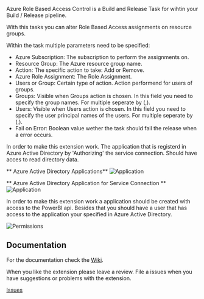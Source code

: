Azure Role Based Access Control is a Build and Release Task for wihtin your Build / Release pipeline.

With this tasks you can alter Role Based Access assignments on resource groups. 

Within the task multiple parameters need to be specified:
* Azure Subscription: The subscription to perform the assignments on.
* Resource Group: The Azure resource group name.
* Action: The specific action to take: Add or Remove.
* Azure Role Assignment: The Role Assignment.
* Users or Group: Certain type of action. Action performend for users of groups.
* Groups: Visible when Groups action is chosen. In this field you need to specify the group names. For multiple seperate by (,).
* Users: Visible when Users action is chosen. In this field you need to specify the user principal names of the users. For multiple seperate by (,). 
* Fail on Error: Boolean value wether the task should fail the release when a error occurs.

In order to make this extension work. The application that is registerd in Azure Active Directory by 'Authorizing' the service connection. Should have acces to read directory data.

** Azure Active Directory Applications**
![Application](https://github.com/maikvandergaag/msft-vsts-extensions/raw/master/docs/images/appregistration.png "Azure Active Directory Application")

** Azure Active Directory Application for Service Connection **
![Application](https://github.com/maikvandergaag/msft-vsts-extensions/raw/master/docs/images/vstsapp.png "Azure Active Directory Application")

In order to make this extension work a application should be created with access to the PowerBI api. Besides that you should have a user that has access to the application your specified in Azure Active Directory.

![Permissions](https://github.com/maikvandergaag/msft-vsts-extensions/raw/master/docs/images/permissionsvsts.png "Azure Active Directory Permissions")

## Documentation

For the documentation check the [Wiki](https://github.com/MaikvanderGaag/msft-vsts-extensions/wiki).

When you like the extension please leave a review. File a issues when you have suggestions or problems with the extension.

[Issues](https://github.com/MaikvanderGaag/msft-vsts-extensions/issues)